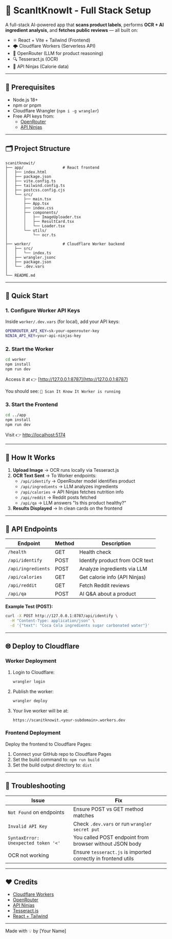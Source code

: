 # 🚀 ScanItKnowIt - Full Stack Setup

A full-stack AI-powered app that **scans product labels**, performs **OCR + AI ingredient analysis**, and **fetches public reviews** — all built on:
- ⚛️ React + Vite + Tailwind (Frontend)
- 🌩️ Cloudflare Workers (Serverless API)
- 🤖 OpenRouter (LLM for product reasoning)
- 🔍 Tesseract.js (OCR)
- 🍎 API Ninjas (Calorie data)

---

## 🧰 Prerequisites

- Node.js 18+
- npm or pnpm
- Cloudflare Wrangler (`npm i -g wrangler`)
- Free API keys from:
  - [OpenRouter](https://openrouter.ai/keys)
  - [API Ninjas](https://api-ninjas.com/api/caloriesburned)

---

## 🗂 Project Structure

```
scanitknowit/
├── app/                 # React frontend
│   ├── index.html
│   ├── package.json
│   ├── vite.config.ts
│   ├── tailwind.config.ts
│   ├── postcss.config.cjs
│   └── src/
│       ├── main.tsx
│       ├── App.tsx
│       ├── index.css
│       ├── components/
│       │   ├── ImageUploader.tsx
│       │   ├── ResultCard.tsx
│       │   └── Loader.tsx
│       └── utils/
│           └── ocr.ts
│
├── worker/              # Cloudflare Worker backend
│   ├── src/
│   │   └── index.ts
│   ├── wrangler.jsonc
│   ├── package.json
│   └── .dev.vars
│
└── README.md
```

---

## 🚀 Quick Start

### 1. Configure Worker API Keys

Inside `worker/.dev.vars` (for local), add your API keys:

```bash
OPENROUTER_API_KEY=sk-your-openrouter-key
NINJA_API_KEY=your-api-ninjas-key
```

### 2. Start the Worker

```bash
cd worker
npm install
npm run dev
```

Access it at 👉 [http://127.0.0.1:8787](http://127.0.0.1:8787)

You should see:
`🚀 Scan It Know It Worker is running`

### 3. Start the Frontend

```bash
cd ../app
npm install
npm run dev
```

Visit 👉 [http://localhost:5174](http://localhost:5174)

---

## 🧠 How It Works

1. **Upload Image** → OCR runs locally via Tesseract.js
2. **OCR Text Sent** → To Worker endpoints:
   * `/api/identify` → OpenRouter model identifies product
   * `/api/ingredients` → LLM analyzes ingredients
   * `/api/calories` → API Ninjas fetches nutrition info
   * `/api/reddit` → Reddit posts fetched
   * `/api/qa` → LLM answers "Is this product healthy?"
3. **Results Displayed** → In clean cards on the frontend

---

## 🧠 API Endpoints

| Endpoint           | Method | Description                    |
| ------------------ | ------ | ------------------------------ |
| `/health`          | GET    | Health check                   |
| `/api/identify`    | POST   | Identify product from OCR text |
| `/api/ingredients` | POST   | Analyze ingredients via LLM    |
| `/api/calories`    | GET    | Get calorie info (API Ninjas)  |
| `/api/reddit`      | GET    | Fetch Reddit reviews           |
| `/api/qa`          | POST   | AI Q&A about a product         |

**Example Test (POST):**

```bash
curl -X POST http://127.0.0.1:8787/api/identify \
  -H "Content-Type: application/json" \
  -d '{"text": "Coca Cola ingredients sugar carbonated water"}'
```

---

## 🌐 Deploy to Cloudflare

### Worker Deployment

1. Login to Cloudflare:
   ```bash
   wrangler login
   ```
2. Publish the worker:
   ```bash
   wrangler deploy
   ```
3. Your live worker will be at:
   ```
   https://scanitknowit.<your-subdomain>.workers.dev
   ```

### Frontend Deployment

Deploy the frontend to Cloudflare Pages:
1. Connect your GitHub repo to Cloudflare Pages
2. Set the build command to: `npm run build`
3. Set the build output directory to: `dist`

---

## 🧩 Troubleshooting

| Issue                               | Fix                                                           |
| ----------------------------------- | ------------------------------------------------------------- |
| `Not Found` on endpoints            | Ensure POST vs GET method matches                             |
| `Invalid API Key`                   | Check `.dev.vars` or run `wrangler secret put`                |
| `SyntaxError: Unexpected token '<'` | You called POST endpoint from browser without JSON body       |
| OCR not working                     | Ensure `tesseract.js` is imported correctly in frontend utils |

---

## ❤️ Credits

* [Cloudflare Workers](https://developers.cloudflare.com/workers/)
* [OpenRouter](https://openrouter.ai)
* [API Ninjas](https://api-ninjas.com)
* [Tesseract.js](https://tesseract.projectnaptha.com/)
* [React + Tailwind](https://tailwindcss.com/)

---

Made with 💡 by [Your Name]